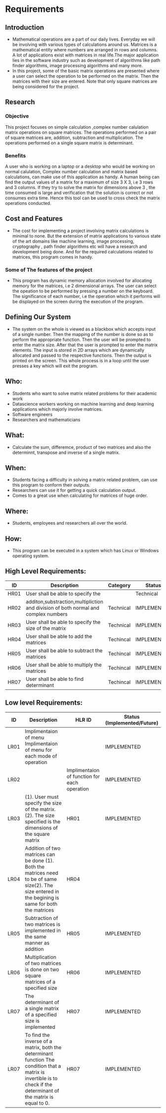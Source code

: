 # Requirements
## Introduction
  * Mathematical operations are a part of our daily lives. Everyday we will be involving with various types of calculations around us. Matrices is a mathematical entity where numbers are arranged in rows and columns. A lot of applications exist with matrices in real life.The major application lies in the software industry such as development of algorithms like path finder algorithms, image processing algorithms and many more.
  * In this project, some of the basic matrix operations are presented where a user can select the operation to be performed on the matrix. Then the matrices with their size are entered. Note that only square matrices are being considered for the project.

## Research

### Objective

This project focuses on simple calculation ,complex number calulation matrix operations on square matrices. The operations performed on a pair of square matrices are, addition, subtraction and multiplication. The operations performed on a single square matrix is determinant. 

### Benefits

A user who is working on a laptop or a desktop who would be working on normal calulation, Complex number calculation and matrix based calculations, can make use of this application as handy. A human being can find the output values of a matrix for a maximum of size 3 X 3, i.e 3 rows and 3 columns. If they try to solve the matrix for dimensions above 3 , the time consumed is large and verification that the solution is correct or not consumes extra time. Hence this tool can be used to cross check the matrix operations conducted.


## Cost and Features

 * The cost for implementing a project involving matrix calculations is minimal to none. But the extension of matrix applications to various state of the art domains like machine learning, image processing, cryptography , path finder algorithms etc will have a research and development being done. And for the required calculations related to matrices, this program comes in handy.
 
 ### Some of The features of the project

 * This program has dynamic memory allocation involved for allocating memory for the matrices, i.e 2 dimensional arrays. The user can select the opeation to be performed by pressing a number on the keyboard. The significance of each number, i.e the operation which it performs will be displayed on the screen during the execution of the program.


## Defining Our System
* The system on the whole is viewed as a blackbox which accepts input of a single number. Then the mapping of the number is done so as to perform the appropriate function. Then the user will be prompted to enter the matrix size. After that the user is prompted to enter the matrix elements. The input is stored in 2D arrays which are dynamically allocated and passed to the respective functions. Then the output is printed on the screen. This whole process is in a loop until the user presses a key which will exit the program.


## Who:
 * Students who want to solve matrix related problems for their academic work
 * Datascience workers working on machine learning and deep learning applications which majorly involve matrices.
 * Software engineers
 * Researchers and mathematicians

## What:
 * Calculate the sum, differemce, product of two matrices and also the determinnt, transpose and inverse of a single matrix.


## When:
 * Students facing a difficulty in solving a matrix related problem, can use this program to conform their outputs.
 * Researchers can use it for getting a quick calculation output.
 * Comes to a great use when calculating for matrices of huge order.

## Where:
 * Students, employees and researchers all over the world.

## How:
 * This program can be executed in a system which has Linux or Windows operating system. 

## High Level Requirements: 
| ID | Description | Category | Status | 
| ----- | ----- | ------- | ---------|
| HR01  |User shall be able to specify the ||Technical| IMPLEMENTED |
| HR02 | additon,substraction,multipliction and division of both normal and complex numbers|Technical| IMPLEMENTED |
| HR03 | User shall be able to specify the size of the matrix |Technical| IMPLEMENTED |
| HR04| User shall be able to add the matrices| Techincal | IMPLEMENTED | 
| HR05 | User shall be able to subtract the matrices| Techincal |  IMPLEMENTED  |
| HR06 | User shall be able to multiply the matrices | Techincal |  IMPLEMENTED  |
| HR07 | User shall be able to find determinant| Techincal |  IMPLEMENTED  |
##  Low level Requirements:
 
| ID | Description | HLR ID | Status (Implemented/Future) |
| ------ | --------- | ------ | ----- |
|LR01| Implimentaion of menu Implimentaion of menu for each mode of operation| | IMPLEMENTED |
|LR02| | Implimentaion of function for each operation|IMPLEMENTED |
| LR03 | (1). User must specify the size of the matrix.                                                    (2). The size specified is the dimensions of the square matrix | HR01 |  IMPLEMENTED  |
| LR04 | Addition of two matrices can be done (1). Both the matrices need to be of same size(2). The size entered in the begining is same for both the matrices | HR04 |  |Technical| IMPLEMENTED |
| LR05 | Subtraction of two matrices is implemented in the same manner as addition| HR05 | IMPLEMENTED |
| LR06 | Multiplication of two matrices is done on two square matrices of a specified size| HR06 |  IMPLEMENTED  |
| LR07 | The determinant of a single matrix of a specified size is implemented| HR07 |  IMPLEMENTED |
| LR07 | To find the inverse of a matrix, both the determinant function  The condition that a matrix is invertible is to check if the determinant of the matrix is equal to 0. | HR07 |  IMPLEMENTED  |
